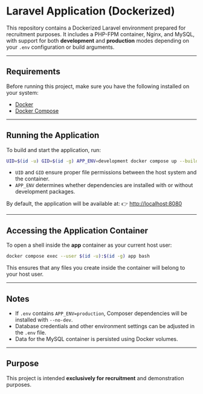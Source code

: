# Laravel Application (Dockerized)

This repository contains a Dockerized Laravel environment prepared for recruitment purposes.
It includes a PHP-FPM container, Nginx, and MySQL, with support for both **development** and **production** modes depending on your `.env` configuration or build arguments.

---

## Requirements

Before running this project, make sure you have the following installed on your system:

- [Docker](https://docs.docker.com/get-docker/)
- [Docker Compose](https://docs.docker.com/compose/install/)

---

## Running the Application

To build and start the application, run:

```bash
UID=$(id -u) GID=$(id -g) APP_ENV=development docker compose up --build --detach
```

- `UID` and `GID` ensure proper file permissions between the host system and the container.
- `APP_ENV` determines whether dependencies are installed with or without development packages.

By default, the application will be available at:
👉 [http://localhost:8080](http://localhost:8080)

---

## Accessing the Application Container

To open a shell inside the **app** container as your current host user:

```bash
docker compose exec --user $(id -u):$(id -g) app bash
```

This ensures that any files you create inside the container will belong to your host user.

---

## Notes

- If `.env` contains `APP_ENV=production`, Composer dependencies will be installed with `--no-dev`.
- Database credentials and other environment settings can be adjusted in the `.env` file.
- Data for the MySQL container is persisted using Docker volumes.

---

## Purpose

This project is intended **exclusively for recruitment** and demonstration purposes.
